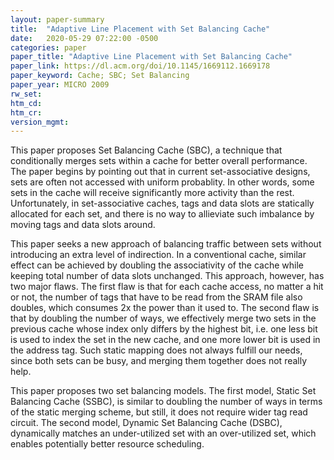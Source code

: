 ```yaml
---
layout: paper-summary
title:  "Adaptive Line Placement with Set Balancing Cache"
date:   2020-05-29 07:22:00 -0500
categories: paper
paper_title: "Adaptive Line Placement with Set Balancing Cache"
paper_link: https://dl.acm.org/doi/10.1145/1669112.1669178
paper_keyword: Cache; SBC; Set Balancing
paper_year: MICRO 2009
rw_set:
htm_cd:
htm_cr:
version_mgmt:
---
```


This paper proposes Set Balancing Cache (SBC), a technique that conditionally merges sets within a cache for better 
overall performance. The paper begins by pointing out that in current set-associative designs, sets are often not 
accessed with uniform probablity. In other words, some sets in the cache will receive significantly more activity than
the rest. Unfortunately, in set-associative caches, tags and data slots are statically allocated for each set, and 
there is no way to allieviate such imbalance by moving tags and data slots around. 

This paper seeks a new approach of balancing traffic between sets without introducing an extra level of indirection.
In a conventional cache, similar effect can be achieved by doubling the associativity of the cache while keeping total
number of data slots unchanged. This approach, however, has two major flaws. The first flaw is that for each cache 
access, no matter a hit or not, the number of tags that have to be read from the SRAM file also doubles, which consumes
2x the power than it used to. The second flaw is that by doubling the number of ways, we effectively merge two sets 
in the previous cache whose index only differs by the highest bit, i.e. one less bit is used to index the set in the 
new cache, and one more lower bit is used in the address tag. Such static mapping does not always fulfill our needs, 
since both sets can be busy, and merging them together does not really help.

This paper proposes two set balancing models. The first model, Static Set Balancing Cache (SSBC), is similar to doubling
the number of ways in terms of the static merging scheme, but still, it does not require wider tag read circuit. The 
second model, Dynamic Set Balancing Cache (DSBC), dynamically matches an under-utilized set with an over-utilized set,
which enables potentially better resource scheduling. 


